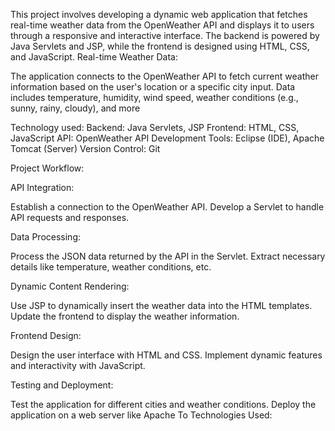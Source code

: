 This project involves developing a dynamic web application that fetches real-time weather data from the OpenWeather API and displays it to users through a responsive and interactive interface. The backend is powered by Java Servlets and JSP, while the frontend is designed using HTML, CSS, and JavaScript. Real-time Weather Data:

The application connects to the OpenWeather API to fetch current weather information based on the user's location or a specific city input. Data includes temperature, humidity, wind speed, weather conditions (e.g., sunny, rainy, cloudy), and more

Technology used: Backend: Java Servlets, JSP Frontend: HTML, CSS, JavaScript API: OpenWeather API Development Tools: Eclipse (IDE), Apache Tomcat (Server) Version Control: Git

Project Workflow:

API Integration:

Establish a connection to the OpenWeather API.
Develop a Servlet to handle API requests and responses.

Data Processing:

Process the JSON data returned by the API in the Servlet.
Extract necessary details like temperature, weather conditions, etc.

Dynamic Content Rendering:

Use JSP to dynamically insert the weather data into the HTML templates.
Update the frontend to display the weather information.

Frontend Design:

Design the user interface with HTML and CSS.
Implement dynamic features and interactivity with JavaScript.

Testing and Deployment:

Test the application for different cities and weather conditions.
Deploy the application on a web server like Apache To
Technologies Used:
